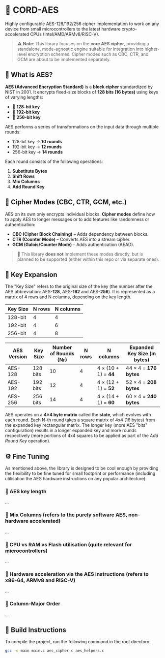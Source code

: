 # 🔐 CORD-AES

Highly configurable AES-128/192/256 cipher implementation to work on any device from small microcontrollers to the latest hardware crypto-accelerated CPUs (Intel/AMD/ARMv8/RISC-V).

> ⚠️ **Note**: This library focuses on the **core AES cipher**, providing a standalone, mode-agnostic engine suitable for integration into higher-level encryption schemes.
Cipher modes such as CBC, CTR, and GCM are about to be implemented separately.

## 🧠 What is AES?

**AES (Advanced Encryption Standard)** is a **block cipher** standardized by NIST in 2001. It encrypts fixed-size blocks of **128 bits (16 bytes)** using keys of varying lengths:
- 🔑 **128-bit key**
- 🔑 **192-bit key**
- 🔑 **256-bit key**

AES performs a series of transformations on the input data through multiple rounds:
- 128-bit key → **10 rounds**
- 192-bit key → **12 rounds**
- 256-bit key → **14 rounds**

Each round consists of the following operations:
1. **Substitute Bytes**
2. **Shift Rows**
3. **Mix Columns**
4. **Add Round Key**

## 🧩 Cipher Modes (CBC, CTR, GCM, etc.)
AES on its own only encrypts individual blocks. **Cipher modes** define how to apply AES to longer messages or to add features like randomness or authentication:

- **CBC (Cipher Block Chaining)** – Adds dependency between blocks.
- **CTR (Counter Mode)** – Converts AES into a stream cipher.
- **GCM (Galois/Counter Mode)** – Adds authentication (AEAD).

> 🧱 This library **does not** implement these modes directly, but is planned to be supported (either within this repo or via separate ones).

## 🔑 Key Expansion

The "Key Size" refers to the original size of the key (the number after the AES abbreviation: AES-**128**, AES-**192** and AES-**256**). It is represented as a matrix of 4 rows and N columns, depending on the key length. 

| **Key Size** | **N rows** | **N columns** |
|----------|--------|----------|
| 128-bit  | 4      | 4        |
| 192-bit  | 4      | 6        |
| 256-bit  | 4      | 8        |

| **AES Version** | **Key Size** | **Number of Rounds (Nr)** | **N rows**  | **N columns**                    | **Expanded Key Size (in bytes)** |
| --------------- | ------------ | ------------------------- |-------------| -------------------------------- | -------------------------------- |
| AES-128         | 128 bits     | 10                        | 4           | 4 × (10 + 1) = **44**            | 44 × 4 = **176 bytes**           |
| AES-192         | 192 bits     | 12                        | 4           | 4 × (12 + 1) = **52**            | 52 × 4 = **208 bytes**           |
| AES-256         | 256 bits     | 14                        | 4           | 4 × (14 + 1) = **60**            | 60 × 4 = **240 bytes**           |

AES operates on a **4×4 byte matrix** called the **state**, which evolves with each round. Each N-th round takes a square matrix of 4x4 (16 bytes) from the expanded key rectangular matrix. The longer key (more AES "bits" configuration) results in a longer expanded key and more rounds respectively (more portions of 4x4 squares to be applied as part of the *Add Round Key* operation).

## ⚙️ Fine Tuning
As mentioned above, the library is designed to be cool enough by providing the flexibility to be fine tuned for small footprint or performance (including utilisation the AES hardware instructions on any popular architecture).

### 🧱 AES key length
...

### 🧱 Mix Columns (refers to the purely software AES, non-hardware accelerated)
...

### 🧱 CPU vs RAM vs Flash utilisation (quite relevant for microcontrollers)
...

### 🧱 Hardware acceleration via the AES instructions (refers to x86-64, ARMv8 and RISC-V)
...

### 🧱 Column-Major Order
...

## 🔧 Build Instructions

To compile the project, run the following command in the root directory:

```bash
gcc -o main main.c aes_cipher.c aes_helpers.c
